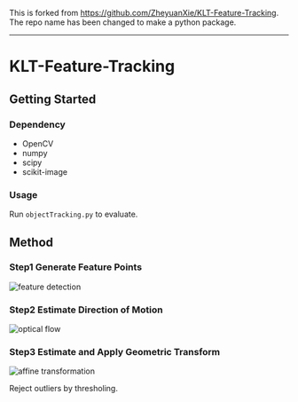 This is forked from https://github.com/ZheyuanXie/KLT-Feature-Tracking. The repo name has been changed to make a python package.

---
# KLT-Feature-Tracking

## Getting Started
### Dependency
 - OpenCV
 - numpy
 - scipy
 - scikit-image
### Usage

Run `objectTracking.py` to evaluate.

## Method
### Step1 Generate Feature Points
![feature detection](demo/features.png)

### Step2 Estimate Direction of Motion
![optical flow](demo/opticalflow.png)

### Step3 Estimate and Apply Geometric Transform
![affine transformation](demo/affinetransformation.png)

Reject outliers by thresholing.
